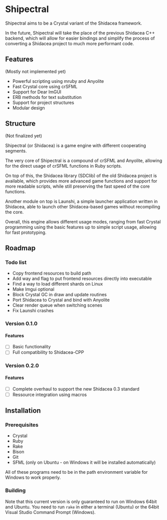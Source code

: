 # Shipectral

Shipectral aims to be a Crystal variant of the Shidacea framework.

In the future, Shipectral will take the place of the previous Shidacea C++ backend, which will allow for easier bindings and simplify the process of converting a Shidacea project to much more performant code.

## Features

(Mostly not implemented yet)

* Powerful scripting using mruby and Anyolite
* Fast Crystal core using crSFML
* Support for Dear ImGUI
* ERB methods for text substitution
* Support for project structures
* Modular design

## Structure

(Not finalized yet)

Shipectral (or Shidacea) is a game engine with different cooperating segments.

The very core of Shipectral is a compound of crSFML and Anyolite,
allowing for the direct usage of crSFML functions in Ruby scripts.

On top of this, the Shidacea library (SDClib) of the old Shidacea
project is available, which provides more advanced game functions and support
for more readable scripts, while still preserving the fast speed of
the core functions.

Another module on top is Launshi, a simple launcher application
written in Shidacea, able to launch other Shidacea-based games
without recompiling the core.

Overall, this engine allows different usage modes, ranging from fast
Crystal programming using the basic features up to simple script
usage, allowing for fast prototyping.

## Roadmap

### Todo list

* Copy frontend resources to build path
* Add way and flag to put frontend resources directly into executable
* Find a way to load different shards on Linux
* Make Imgui optional
* Block Crystal GC in draw and update routines
* Port Shidacea to Crystal and bind with Anyolite
* Clear render queue when switching scenes
* Fix Launshi crashes

### Version 0.1.0

#### Features

* [ ] Basic functionality
* [ ] Full compatibility to Shidacea-CPP

### Version 0.2.0

#### Features

* [ ] Complete overhaul to support the new Shidacea 0.3 standard
* [ ] Ressource integration using macros

## Installation

### Prerequisites

* Crystal
* Ruby
* Rake
* Bison
* Git
* SFML (only on Ubuntu - on Windows it will be installed automatically)

All of these programs need to be in the path environment variable for Windows to work properly.

### Building

Note that this current version is only guaranteed to run on Windows 64bit and Ubuntu.
You need to run `rake` in either a terminal (Ubuntu) or the 64bit Visual Studio Command Prompt (Windows).
